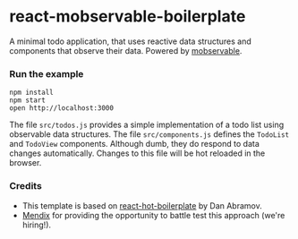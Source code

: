react-mobservable-boilerplate
=====================

A minimal todo application, that uses reactive data structures and components that observe their data.
Powered by [mobservable](http://mweststrate.github.io/mobservable).

### Run the example

```
npm install
npm start
open http://localhost:3000
```

The file `src/todos.js` provides a simple implementation of a todo list using observable data structures.
The file `src/components.js` defines the `TodoList` and `TodoView` components. Although dumb, they do respond to data changes automatically. Changes to this file will be hot reloaded in the browser.

### Credits

* This template is based on [react-hot-boilerplate](https://github.com/gaearon/react-hot-boilerplate) by Dan Abramov.
* [Mendix](http://github.com/mendix) for providing the opportunity to battle test this approach (we're hiring!).
